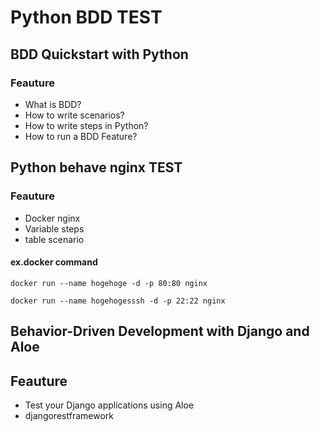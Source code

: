 # Python BDD TEST

## BDD Quickstart with Python

### Feauture
- What is BDD?
- How to write scenarios?
- How to write steps in Python?
- How to run a BDD Feature?



## Python behave nginx TEST

### Feauture
  - Docker nginx
  - Variable steps
  - table scenario


#### ex.docker command
`docker run --name hogehoge -d -p 80:80 nginx`

`docker run --name hogehogesssh -d -p 22:22 nginx`

## Behavior-Driven Development with Django and Aloe

## Feauture
- Test your Django applications using Aloe
- djangorestframework


